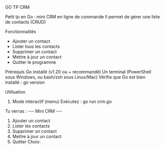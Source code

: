 GO TP CRM

Petit tp en Go : mini CRM en ligne de commande
Il permet de gérer une liste de contacts (CRUD)

Fonctionnalités
  - Ajouter un contact
  - Lister tous les contacts
  - Supprimer un contact
  - Mettre à jour un contact
  - Quitter le programme


Prérequis
Go installé
 (v1.20 ou + recommandé)
Un terminal (PowerShell sous Windows, ou bash/zsh sous Linux/Mac)
Vérifie que Go est bien installé :
  go version

  Utilisation
1. Mode interactif (menu)
Exécutez :
  go run crm.go

Tu verras :
--- Mini CRM ---
1. Ajouter un contact
2. Lister les contacts
3. Supprimer un contact
4. Mettre à jour un contact
5. Quitter
Choix:
















